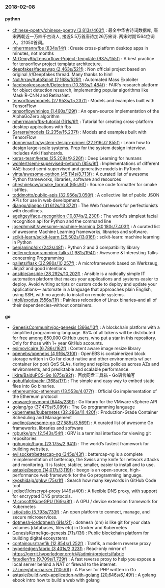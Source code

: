 ### 2018-02-08

#### python
* [chinese-poetry/chinese-poetry (3,813s/463f)](https://github.com/chinese-poetry/chinese-poetry) : 最全中华古诗词数据库, 唐宋两朝近一万四千古诗人, 接近5.5万首唐诗加26万宋诗. 两宋时期1564位词人，21050首词。
* [mherrmann/fbs (834s/14f)](https://github.com/mherrmann/fbs) : Create cross-platform desktop apps in minutes, not months
* [MrGemy95/Tensorflow-Project-Template (937s/155f)](https://github.com/MrGemy95/Tensorflow-Project-Template) : A best practice for tensorflow project template architecture.
* [deepfakes/faceswap (2,463s/521f)](https://github.com/deepfakes/faceswap) : Non official project based on original /r/Deepfakes thread. Many thanks to him!
* [NullArray/AutoSploit (2,168s/525f)](https://github.com/NullArray/AutoSploit) : Automated Mass Exploiter
* [facebookresearch/Detectron (10,355s/1,484f)](https://github.com/facebookresearch/Detectron) : FAIR's research platform for object detection research, implementing popular algorithms like Mask R-CNN and RetinaNet.
* [tensorflow/models (27,953s/15,237f)](https://github.com/tensorflow/models) : Models and examples built with TensorFlow
* [tensorflow/minigo (1,460s/129f)](https://github.com/tensorflow/minigo) : An open-source implementation of the AlphaGoZero algorithm
* [mherrmann/fbs-tutorial (161s/6f)](https://github.com/mherrmann/fbs-tutorial) : Tutorial for creating cross-platform desktop appications with fbs
* [Sarasra/models (2,235s/15,237f)](https://github.com/Sarasra/models) : Models and examples built with TensorFlow
* [donnemartin/system-design-primer (22,916s/2,855f)](https://github.com/donnemartin/system-design-primer) : Learn how to design large-scale systems. Prep for the system design interview. Includes Anki flashcards.
* [keras-team/keras (25,209s/9,226f)](https://github.com/keras-team/keras) : Deep Learning for humans
* [wohlert/semi-supervised-pytorch (85s/9f)](https://github.com/wohlert/semi-supervised-pytorch) : Implementations of different VAE-based semi-supervised and generative models in PyTorch
* [vinta/awesome-python (45,114s/8,713f)](https://github.com/vinta/awesome-python) : A curated list of awesome Python frameworks, libraries, software and resources
* [cheshirekow/cmake_format (65s/6f)](https://github.com/cheshirekow/cmake_format) : Source code formatter for cmake listfiles.
* [toddmotto/public-apis (32,956s/3,050f)](https://github.com/toddmotto/public-apis) : A collective list of public JSON APIs for use in web development.
* [django/django (31,612s/13,372f)](https://github.com/django/django) : The Web framework for perfectionists with deadlines.
* [ageitgey/face_recognition (10,874s/2,230f)](https://github.com/ageitgey/face_recognition) : The world's simplest facial recognition api for Python and the command line
* [josephmisiti/awesome-machine-learning (30,180s/7,403f)](https://github.com/josephmisiti/awesome-machine-learning) : A curated list of awesome Machine Learning frameworks, libraries and software.
* [scikit-learn/scikit-learn (25,502s/13,016f)](https://github.com/scikit-learn/scikit-learn) : scikit-learn: machine learning in Python
* [benjaminp/six (242s/48f)](https://github.com/benjaminp/six) : Python 2 and 3 compatibility library
* [hellerve/programming-talks (1,981s/194f)](https://github.com/hellerve/programming-talks) : Awesome & Interesting Talks concerning Programming
* [pallets/flask (32,980s/10,257f)](https://github.com/pallets/flask) : A microframework based on Werkzeug, Jinja2 and good intentions
* [ansible/ansible (28,292s/10,202f)](https://github.com/ansible/ansible) : Ansible is a radically simple IT automation platform that makes your applications and systems easier to deploy. Avoid writing scripts or custom code to deploy and update your applications— automate in a language that approaches plain English, using SSH, with no agents to install on remote systems.
* [intoli/exodus (556s/11f)](https://github.com/intoli/exodus) : Painless relocation of Linux binaries–and all of their dependencies–without containers.

#### go
* [GenesisCommunity/go-genesis (366s/13f)](https://github.com/GenesisCommunity/go-genesis) : A blockchain platform with a simplified programming language. 85% of all tokens will be distributed for free among 850,000 GitHub users, who put a star in this repository. Only for those with 1+ year GitHub accounts.
* [esimov/caire (6,786s/162f)](https://github.com/esimov/caire) : Content aware image resize library
* [openebs/openebs (4,916s/310f)](https://github.com/openebs/openebs) : OpenEBS is containerized block storage written in Go for cloud native and other environments w/ per container (or pod) QoS SLAs, tiering and replica policies across AZs and environments, and predictable and scalable performance.
* [iikira/BaiduPCS-Go (875s/92f)](https://github.com/iikira/BaiduPCS-Go) : 百度网盘工具箱 - Go语言编写
* [gobuffalo/packr (368s/17f)](https://github.com/gobuffalo/packr) : The simple and easy way to embed static files into Go binaries.
* [ethereum/go-ethereum (13,553s/4,077f)](https://github.com/ethereum/go-ethereum) : Official Go implementation of the Ethereum protocol
* [vmware/govmomi (644s/239f)](https://github.com/vmware/govmomi) : Go library for the VMware vSphere API
* [golang/go (37,479s/5,089f)](https://github.com/golang/go) : The Go programming language
* [kubernetes/kubernetes (32,286s/11,420f)](https://github.com/kubernetes/kubernetes) : Production-Grade Container Scheduling and Management
* [avelino/awesome-go (27,585s/3,569f)](https://github.com/avelino/awesome-go) : A curated list of awesome Go frameworks, libraries and software
* [rgburke/grv (2,543s/54f)](https://github.com/rgburke/grv) : GRV is a terminal interface for viewing git repositories
* [gohugoio/hugo (23,175s/2,941f)](https://github.com/gohugoio/hugo) : The world’s fastest framework for building websites.
* [evilsocket/bettercap-ng (345s/43f)](https://github.com/evilsocket/bettercap-ng) : bettercap-ng is a complete reimplementation of bettercap, the Swiss army knife for network attacks and monitoring. It is faster, stabler, smaller, easier to install and to use.
* [astaxie/beego (14,017s/3,119f)](https://github.com/astaxie/beego) : beego is an open-source, high-performance web framework for the Go programming language.
* [kyoshidajp/ghkw (75s/1f)](https://github.com/kyoshidajp/ghkw) : Search how many keywords in GitHub Code tool
* [jedisct1/dnscrypt-proxy (449s/40f)](https://github.com/jedisct1/dnscrypt-proxy) : A flexible DNS proxy, with support for encrypted DNS protocols.
* [Microsoft/KubeGPU (169s/8f)](https://github.com/Microsoft/KubeGPU) : A GPU / device extension framework for Kubernetes
* [istio/istio (5,793s/733f)](https://github.com/istio/istio) : An open platform to connect, manage, and secure microservices.
* [dotmesh-io/dotmesh (91s/2f)](https://github.com/dotmesh-io/dotmesh) : dotmesh (dm) is like git for your data volumes (databases, files etc) in Docker and Kubernetes
* [GenesisKernel/go-genesis (71s/13f)](https://github.com/GenesisKernel/go-genesis) : Public blockchain platform for building digital ecosystems
* [containous/traefik (12,854s/1,252f)](https://github.com/containous/traefik) : Træfik, a modern reverse proxy
* [hyperledger/fabric (3,401s/2,323f)](https://github.com/hyperledger/fabric) : Read-only mirror of https://gerrit.hyperledger.org/r/#/admin/projects/fabric
* [fatedier/frp (9,709s/1,729f)](https://github.com/fatedier/frp) : A fast reverse proxy to help you expose a local server behind a NAT or firewall to the internet.
* [z7zmey/php-parser (110s/0f)](https://github.com/z7zmey/php-parser) : A Parser for PHP written in Go
* [astaxie/build-web-application-with-golang (20,646s/6,149f)](https://github.com/astaxie/build-web-application-with-golang) : A golang ebook intro how to build a web with golang
